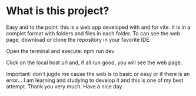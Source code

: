 # What is this project?
Easy and to the point: this is a web app developed with and for vite. It is in a complet format with folders and files in each folder. 
To can see the web page, download or clone the repository in your favorite IDE.

Open the terminal and execute: npm run dev

Click on the local host url and, if all run good, you will see the web page. 

Important: don´t jugde me cause the web is to basic or easy or if there is an error... I am learning and studying to develop it and this is one of my best attempt. 
Thank you very much. Have a nice day.